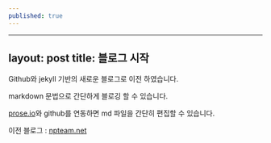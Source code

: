 ```yaml
---
published: true
---
```

---
layout: post
title: 블로그 시작
---

Github와 jekyll 기반의 새로운 블로그로 이전 하였습니다.

markdown 문법으로 간단하게 블로깅 할 수 있습니다.

[prose.io](http://prose.io)와 github를 연동하면 md 파일을 간단히 편집할 수 있습니다.

이전 블로그 : [npteam.net](https://www.npteam.net)
